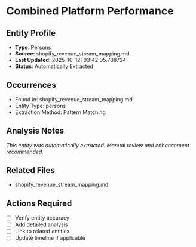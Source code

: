 # Combined Platform Performance

## Entity Profile
- **Type**: Persons
- **Source**: shopify_revenue_stream_mapping.md
- **Last Updated**: 2025-10-12T03:42:05.708724
- **Status**: Automatically Extracted

## Occurrences
- Found in: shopify_revenue_stream_mapping.md
- Entity Type: persons
- Extraction Method: Pattern Matching

## Analysis Notes
*This entity was automatically extracted. Manual review and enhancement recommended.*

## Related Files
- shopify_revenue_stream_mapping.md

## Actions Required
- [ ] Verify entity accuracy
- [ ] Add detailed analysis
- [ ] Link to related entities
- [ ] Update timeline if applicable
